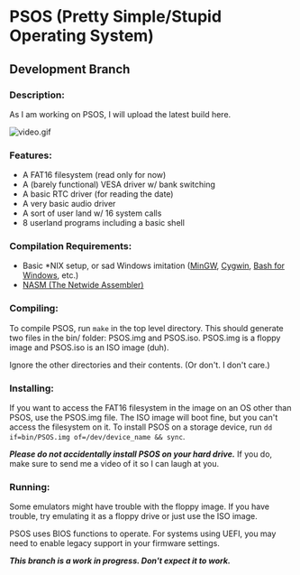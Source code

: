 # PSOS (Pretty Simple/Stupid Operating System)
## Development Branch

### Description:

As I am working on PSOS, I will upload the latest build here.

![video.gif](https://github.com/TheBenPerson/PSOS/blob/doc/dev/res/video.gif)

### Features:

- A FAT16 filesystem (read only for now)
- A (barely functional) VESA driver w/ bank switching
- A basic RTC driver (for reading the date)
- A very basic audio driver
- A sort of user land w/ 16 system calls
- 8 userland programs including a basic shell


### Compilation Requirements:

- Basic *NIX setup, or sad Windows imitation ([MinGW](http://mingw.org/), [Cygwin](https://cygwin.com/), [Bash for Windows](https://msdn.microsoft.com/en-us/commandline/wsl/about), etc.)
- [NASM (The Netwide Assembler)](http://www.nasm.us/)

### Compiling:

To compile PSOS, run `make` in the top level directory.
This should generate two files in the bin/ folder: PSOS.img and PSOS.iso.
PSOS.img is a floppy image and PSOS.iso is an ISO image (duh).

Ignore the other directories and their contents. (Or don't. I don't care.)

### Installing:

If you want to access the FAT16 filesystem in the image on an OS other than PSOS, use the PSOS.img file. The ISO image will boot fine, but you can't access the filesystem on it.
To install PSOS on a storage device, run `dd if=bin/PSOS.img of=/dev/device_name && sync`.

***Please do not accidentally install PSOS on your hard drive.***
If you do, make sure to send me a video of it so I can laugh at you.

### Running:

Some emulators might have trouble with the floppy image.
If you have trouble, try emulating it as a floppy drive or just use the ISO image.

PSOS uses BIOS functions to operate. For systems using UEFI, you may need to enable legacy support in your firmware settings.

***This branch is a work in progress. Don't expect it to work.***
